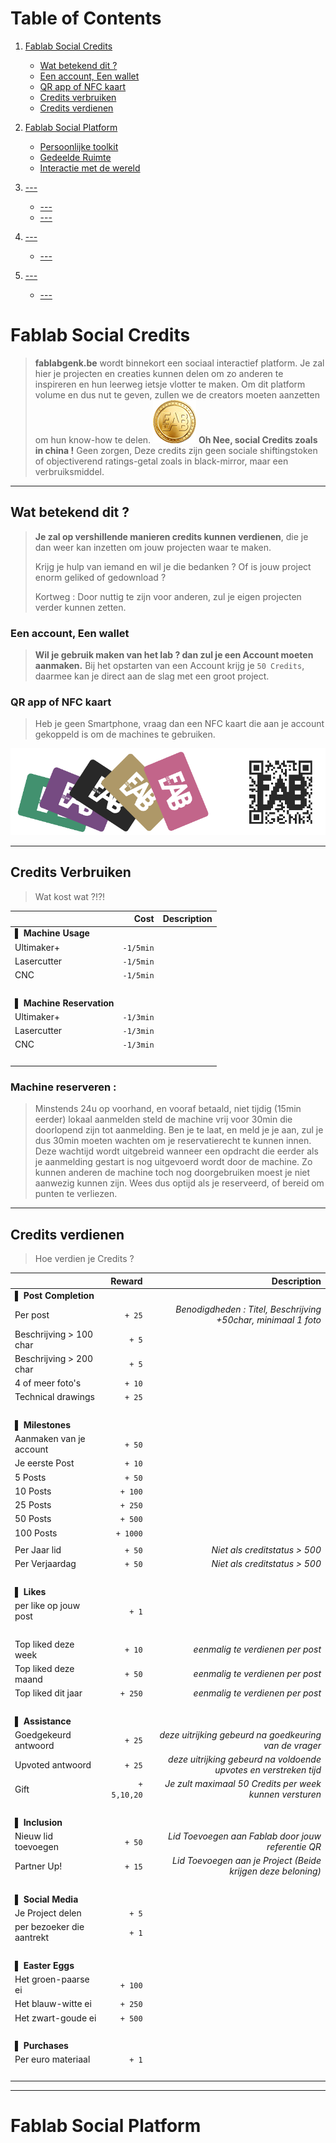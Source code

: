 # Table of Contents

1. [Fablab Social Credits](#Fablab-Social-Credits)
   - [Wat betekend dit ?](#Wat-betekend-dit-?)
   - [Een account, Een wallet](#Een-account-Een-wallet)
   - [QR app of NFC kaart](#QR-app-of-NFC-kaart)
   - [Credits verbruiken](#Credits-verbruiken)
   - [Credits verdienen](#Credits-verdienen)
   
2. [Fablab Social Platform](#Fablab-Social-Platform)
   - [Persoonlijke toolkit](#Persoonlijk-toolkit)
   - [Gedeelde Ruimte](#Gedeelde-ruimte)
   - [Interactie met de wereld](#Interactie-met-de-wereld)
   
3. [---](#---)
   - [---](#---)
   - [---](#---)
   
4. [---](#---)
   - [---](#---)

5. [---](#---)
   - [---](#---)
 
   


# Fablab Social Credits
> **fablabgenk.be** wordt binnekort een sociaal interactief platform.
> Je zal hier je projecten en creaties kunnen delen om zo anderen te inspireren en hun leerweg ietsje vlotter te maken.
> Om dit platform volume en dus nut te geven, zullen we de creators moeten aanzetten om hun know-how te delen.
![FABCREDIT](https://raw.githubusercontent.com/Michiel-celis-code/FabLab/master/FABCOIN.png "FabCredit")
__Oh Nee, social Credits zoals in china !__
> Geen zorgen,
> Deze credits zijn geen sociale shiftingstoken of objectiverend ratings-getal zoals in black-mirror, maar een verbruiksmiddel.
___

## Wat betekend dit ?
> **Je zal op vershillende manieren credits kunnen verdienen**, die je dan weer kan inzetten om jouw projecten waar te maken.
> 
> Krijg je hulp van iemand en wil je die bedanken ?
> Of is jouw project enorm geliked of gedownload ?
> 
> Kortweg : Door nuttig te zijn voor anderen, zul je eigen projecten verder kunnen zetten.

### Een account, Een wallet
> **Wil je gebruik maken van het lab ? dan zul je een Account moeten aanmaken.**
> Bij het opstarten van een Account krijg je ```50 Credits```, daarmee kan je direct aan de slag met een groot project.

### QR app of NFC kaart
> Heb je geen Smartphone, vraag dan een NFC kaart die aan je account gekoppeld is om de machines te gebruiken.

![QR NFC](https://raw.githubusercontent.com/Michiel-celis-code/FabLab/master/QRNFC.png "NFC kaart of QR App")
___

## Credits Verbruiken
> Wat kost wat ?!?!

|                             | **Cost**        | **Description**                    |
| :-------------------------- | ---------------:| ----------------------------------:|
| ▌ **Machine Usage**         |                 |                                    |
| Ultimaker+                  | ```-1/5min```   |                                    |
| Lasercutter                 | ```-1/5min```   |                                    |
| CNC                         | ```-1/5min```   |                                    |
| ⁪                                                                                   |
| ▌ **Machine Reservation**   |                 |                                    |
| Ultimaker+                  | ```-1/3min```   |                                    |
| Lasercutter                 | ```-1/3min```   |                                    |
| CNC                         | ```-1/3min```   |                                    |
| ⁪                                                                                   |

### Machine reserveren :
> Minstends 24u op voorhand, en vooraf betaald, niet tijdig (15min eerder) lokaal aanmelden steld de machine vrij voor 30min die doorlopend zijn tot aanmelding.
> Ben je te laat, en meld je je aan, zul je dus 30min moeten wachten om je reservatierecht te kunnen innen.
> Deze wachtijd wordt uitgebreid wanneer een opdracht die eerder als je aanmelding gestart is nog uitgevoerd wordt door de machine.
> Zo kunnen anderen de machine toch nog doorgebruiken moest je niet aanwezig kunnen zijn.
> Wees dus optijd als je reserveerd, of bereid om punten te verliezen.
___

## Credits verdienen
> Hoe verdien je Credits ?

|                             | **Reward**      | **Description**                    |
| :-------------------------- | ---------------:| ----------------------------------:|
| ▌ **Post Completion**       |                 |                                    |
| Per post                    | ```+ 25```      | _Benodigdheden : Titel, Beschrijving +50char, minimaal 1 foto_ |
| Beschrijving > 100 char     | ```+ 5```       |                                    |
| Beschrijving > 200 char     | ```+ 5```       |                                    |
| 4 of meer foto's            | ```+ 10```      |                                    |
| Technical drawings          | ```+ 25```      |                                    |
| ⁪                                                                                   |
| ▌ **Milestones**            |                 |                                    |
| Aanmaken van je account     | ```+ 50```      |                                    |
| Je eerste Post              | ```+ 10```      |                                    |
| 5 Posts                     | ```+ 50```      |                                    |
| 10 Posts                    | ```+ 100```     |                                    |
| 25 Posts                    | ```+ 250```     |                                    |
| 50 Posts                    | ```+ 500```     |                                    |
| 100 Posts                   | ```+ 1000```    |                                    |
|                                                                                    |
| Per Jaar lid                | ```+ 50```      | _Niet als creditstatus > 500_      |
| Per Verjaardag              | ```+ 50```      | _Niet als creditstatus > 500_      |
| ⁪                                                                                   |
| ▌ **Likes**                 |                 |                                    |
| per like op jouw post       | ```+ 1```       |                                    |
| ⁪                                                                                   |
| Top liked deze week         | ```+ 10```      | _eenmalig te verdienen per post_   |
| Top liked deze maand        | ```+ 50```      | _eenmalig te verdienen per post_   |
| Top liked dit jaar          | ```+ 250```     | _eenmalig te verdienen per post_   |
| ⁪                                                                                   |
| ▌ **Assistance**            |                 |                                    |
| Goedgekeurd antwoord        | ```+ 25```      | _deze uitrijking gebeurd na goedkeuring van de vrager_ |
| Upvoted antwoord            | ```+ 25```      | _deze uitrijking gebeurd na voldoende upvotes en verstreken tijd_ |
| Gift                        | ```+ 5,10,20``` | _Je zult maximaal 50 Credits per week kunnen versturen_ |
| ⁪                                                                                   |
| ▌ **Inclusion**             |                 |                                    |
| Nieuw lid toevoegen         | ```+ 50```      | _Lid Toevoegen aan Fablab door jouw referentie QR_ |
| Partner Up!                 | ```+ 15```      | _Lid Toevoegen aan je Project (Beide krijgen deze beloning)_ |
| ⁪                                                                                   |
| ▌ **Social Media**          |                 |                                    |
| Je Project delen            | ```+ 5```       |                                    |
| per bezoeker die aantrekt   | ```+ 1```       |                                    |
| ⁪                                                                                   |
| ▌ **Easter Eggs**           |                 |                                    |
| Het groen-paarse ei         | ```+ 100```     |                                    |
| Het blauw-witte ei          | ```+ 250```     |                                    |
| Het zwart-goude ei          | ```+ 500```     |                                    |
| ⁪                                                                                   |
| ▌ **Purchases**             |                 |                                    |
| Per euro materiaal          | ```+ 1```       |                                    |
| ⁪                                                                                   |

___

# Fablab Social Platform
